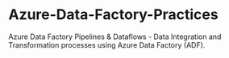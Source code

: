 # Azure-Data-Factory-Practices
Azure Data Factory Pipelines &amp; Dataflows - Data Integration and Transformation processes using Azure Data Factory (ADF).
